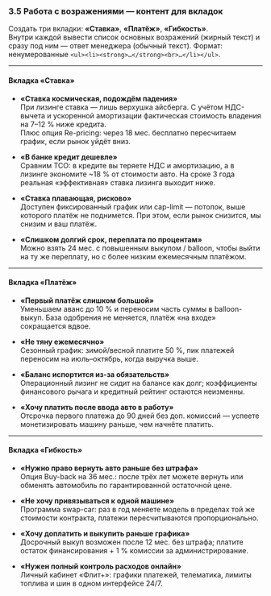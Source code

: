 ### 3.5 Работа с возражениями — контент для вкладок  

Создать три вкладки: **«Ставка»**, **«Платёж»**, **«Гибкость»**.  
Внутри каждой вывести список основных возражений (жирный текст) и сразу под ним — ответ менеджера (обычный текст). Формат: ненумерованные `<ul><li><strong>…</strong><br>…</li></ul>`.

---

#### Вкладка «Ставка»
* **«Ставка космическая, подождём падения»**  
  При лизинге ставка — лишь верхушка айсберга. С учётом НДС-вычета и ускоренной амортизации фактическая стоимость владения на 7–12 % ниже кредита.  
  Плюс опция Re-pricing: через 18 мес. бесплатно пересчитаем график, если рынок уйдёт вниз.  

* **«В банке кредит дешевле»**  
  Сравним TCO: в кредите вы теряете НДС и амортизацию, а в лизинге экономите ~18 % от стоимости авто. На сроке 3 года реальная «эффективная» ставка лизинга выходит ниже.  

* **«Ставка плавающая, рисково»**  
  Доступен фиксированный график или cap-limit — потолок, выше которого платёж не поднимется. При этом, если рынок снизится, мы снизим и ваш платёж.  

* **«Слишком долгий срок, переплата по процентам»**  
  Можно взять 24 мес. с повышенным выкупом / balloon, чтобы выйти на ту же переплату, но с более низким ежемесячным платёжом.

---

#### Вкладка «Платёж»
* **«Первый платёж слишком большой»**  
  Уменьшаем аванс до 10 % и переносим часть суммы в balloon-выкуп. База одобрения не меняется, платёж «на входе» сокращается вдвое.  

* **«Не тяну ежемесячно»**  
  Сезонный график: зимой/весной платите 50 %, пик платежей переносим на июль–октябрь, когда выручка выше.  

* **«Баланс испортится из-за обязательств»**  
  Операционный лизинг не сидит на балансе как долг; коэффициенты финансового рычага и кредитный рейтинг остаются неизменны.  

* **«Хочу платить после ввода авто в работу»**  
  Отсрочка первого платежа до 90 дней без доп. комиссий — успеете монетизировать машину раньше, чем начнёте платить.

---

#### Вкладка «Гибкость»
* **«Нужно право вернуть авто раньше без штрафа»**  
  Опция Buy-back на 36 мес.: после трёх лет можете вернуть или обменять автомобиль по гарантированной остаточной цене.  

* **«Не хочу привязываться к одной машине»**  
  Программа swap-car: раз в год меняете модель в пределах той же стоимости контракта, платежи пересчитываются пропорционально.  

* **«Хочу доплатить и выкупить раньше графика»**  
  Досрочный выкуп возможен после 12 мес. без штрафа; платите остаток финансирования + 1 % комиссии за администрирование.  

* **«Нужен полный контроль расходов онлайн»**  
  Личный кабинет «Флит+»: графики платежей, телематика, лимиты топлива и шин в одном интерфейсе 24/7.
